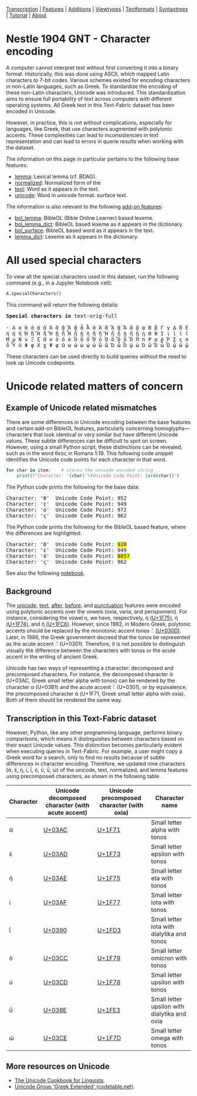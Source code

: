 <a name="start"></a>
<div class="hidden-content"> <a href="transcription.md#start">
Transcription</a> | <a href="features/README.md#start">Features</a> | <a href="additions/README.md#start">Additions</a> | <a href="viewtypes.md#start">Viewtypes</a> | <a href="textformats.md#start">Textformats</a> |  <a href="syntaxtrees.md#start">Syntaxtrees</a> | <a href="tutorial/README.md#start">Tutorial</a> | <a href="about.md#start">About</a>
</div>

# Nestle 1904 GNT - Character encoding

A computer cannot interpret text without first converting it into a binary format. Historically, this was done using ASCII, which mapped Latin characters to 7-bit codes. Various schemes existed for encoding characters in non-Latin languages, such as Greek. To standardize the encoding of these non-Latin characters, Unicode was introduced. This standardization aims to ensure full portability of text across computers with different operating systems. All Greek text in this Text-Fabric dataset has been encoded in Unicode.

However, in practice, this is not without complications, especially for languages, like Greek, that use characters augmented with polytonic accents. These complexities can lead to inconsistencies in text representation and can lead to errors in querie results when working with the dataset.

The information on this page in particular pertains to the following base features:

* [lemma](features/lemma.md#start): Lexical lemma (cf. BDAG).
* [normalized](features/normalized.md#start): Normalized form of the 
* [text](features/text.md#start): Word as it appears in the text.
* [unicode](features/unicode.md#start): Word in unicode format.
surface text.

The information is also relevant to the following [add-on features](additions/README.md#start):

* [bol_lemma](additions/bol_lemma.md#start): BibleOL (Bible Online Learner) based lexeme.
* [bol_lemma_dict](additions/bol_lemma_dict.md#start): BibleOL based lexeme as it appears in the dictionary.
* [bol_surface](additions/bol_surface.md#start): BibleOL based word as it appears in the text.
* [lemma_dict](additions/lemma_dict.md#start): Lexeme as it appears in the dictionary.

# All used special characters

To view all the special characters used in this dataset, run the following command (e.g., in a Jupyter Notebook cell):

```python
A.specialCharacters()
```
This command will return the following details:

<pre>
<b>Special characters in</b> text-orig-full

· Α α ὰ ά ᾴ ἀ Ἀ ἂ ἄ Ἄ ᾄ ἆ Ἆ ἁ Ἁ ἃ Ἃ ἅ Ἅ ᾶ ᾷ ᾳ Β β Γ γ Δ δ Ε ε ὲ έ ἐ Ἐ ἔ Ἔ ἑ Ἑ ἓ Ἓ ἕ Ἕ Ζ ζ Η η ὴ
ή ῄ ἠ Ἠ ἢ Ἢ ἤ Ἤ ᾔ ἦ Ἦ ᾖ ᾐ ἡ ἣ ἥ Ἥ ἧ ᾗ ᾑ ῆ ῇ ῃ Θ θ Ι ι ὶ ί ϊ ῒ ΐ ἰ Ἰ ἴ Ἴ ἶ ἱ Ἱ ἳ ἵ Ἵ ἷ ῖ Κ κ Λ λ 
Μ μ Ν ν Ξ ξ Ο ο ὸ ό ὀ Ὀ ὂ ὄ Ὄ ὁ Ὁ ὃ Ὃ ὅ Ὅ Π π Ρ ρ ῥ Ῥ Σ ς σ Τ τ Υ υ ὺ ύ ϋ ῢ ΰ ὐ ὒ ὔ ὖ ὑ Ὑ ὓ ὕ Ὕ 
ὗ Ὗ ῦ Φ φ Χ χ Ψ ψ Ω ω ὼ ώ ῴ ὠ ὢ ὤ Ὤ ὦ Ὦ ᾠ ὡ Ὡ ὥ Ὥ ὧ Ὧ ᾧ ῶ ῷ ῳ — ’
</pre>

These characters can be used directly to build queries without the need to look up Unicode codepoints.

# Unicode related matters of concern

## Example of Unicode related mismatches 

There are some differences in Unicode encoding between the base features and certain add-on BibleOL features, particularly concerning homoglyphs—characters that look identical or very similar but have different Unicode values. These subtle differences can be difficult to spot on screen. However, using a small Python script, these distinctions can be revealed, such as in the word θεὸς in Romans 1:19. This following code snippet identifies the Unicode code points for each character in that word.

```python
for char in item:    # stores the unicode encoded string
    print(f"Character: '{char}'\tUnicode Code Point: {ord(char)}")
```
The Python code prints the following for the base data:
<pre>
Character: 'θ'	Unicode Code Point: 952
Character: 'ε'	Unicode Code Point: 949
Character: 'ό'	Unicode Code Point: 972
Character: 'ς'	Unicode Code Point: 962
</pre>
The Python code prints the following for the BibleOL based feature, where the differences are highlighted:
<pre>
Character: 'Θ'	Unicode Code Point: <span style="background-color: yellow;">920</span>
Character: 'ε'	Unicode Code Point: 949
Character: 'ό'	Unicode Code Point: <span style="background-color: yellow;">8057</span>
Character: 'ς'	Unicode Code Point: 962
</pre>

See also the following [notebook](https://nbviewer.org/github/tonyjurg/Nestle1904LFT/blob/main/add_features/verify_BOL_against_LFT.ipynb).

## Background

The [unicode](features/unicode.md#start), [text](features/text.md#start), [after](features/after.md#start), [before](features/before.md#start), and [punctuation](features/punctuation.md#start) features were encoded using polytonic accents over the vowels (oxia, varia, and perispomeni). For instance, considering the vowel η, we have, respectively, ή [(U+1F75)](https://www.codetable.net/hex/1f75), ὴ [(U+1F74)](https://www.codetable.net/hex/1f75), and ῆ [(U+1FC6)](https://www.codetable.net/hex/1fc6). However, since 1982, in Modern Greek, polytonic accents should be replaced by the monotonic accent tonos ◌̍  [(U+030D)](https://www.codetable.net/hex/30d). Later, in 1986, the Greek government decreed that the tonos be represented as the acute accent ◌́ (U+0301). Therefore, it is not possible to distinguish visually the difference between the characters with tonos or the acute accent in the writing of ancient Greek. 

Unicode has two ways of representing a character: decomposed  and precomposed characters. For instance, the decomposed character ά (U+03AC, Greek small letter alpha with tonos) can be rendered by the character α (U+03B1) and the acute accent ◌́ (U+0301), or by equivalence, the precomposed character ά (U+1F71, Greek small letter alpha with oxia). Both of them should be rendered the same way. 

## Transcription in this Text-Fabric dataset

However, Python, like any other programming language, performs binary comparisons, which means it distinguishes between characters based on their exact Unicode values. This distinction becomes particularly evident when executing queries in Text-Fabric. For example, a user might copy a Greek word for a search, only to find no results because of subtle differences in character encoding. Therefore, we updated nine characters (ά, έ, ή, ί, ΐ, ό, ύ, ΰ, ώ) of the unicode, text, normalized, and lemma features using precomposed characters, as shown in the following table. 

Character | Unicode decomposed character (with acute accent) | Unicode precomposed character (with oxia) | Character name 
--- | --- | --- | ---
ά | [U+03AC](https://www.codetable.net/hex/3ac) | [U+1F71](https://www.codetable.net/hex/1f71) | Small letter alpha with tonos
έ | [U+03AD](https://www.codetable.net/hex/3ad) | [U+1F73](https://www.codetable.net/hex/1f73) | Small letter epsilon with tonos
ή | [U+03AE](https://www.codetable.net/hex/3ae) | [U+1F75](https://www.codetable.net/hex/1f75) | Small letter eta with tonos
ί | [U+03AF](https://www.codetable.net/hex/3af) | [U+1F77](https://www.codetable.net/hex/1f77) | Small letter iota with tonos
ΐ | [U+0390](https://www.codetable.net/hex/390) | [U+1FD3](https://www.codetable.net/hex/1fd3) | Small letter iota with dialytika and tonos
ό | [U+03CC](https://www.codetable.net/hex/3cc) | [U+1F79](https://www.codetable.net/hex/1f79) | Small letter omicron with tonos
ύ | [U+03CD](https://www.codetable.net/hex/3cd) | [U+1F78](https://www.codetable.net/hex/1f78) | Small letter upsilon with tonos
ΰ | [U+038E](https://www.codetable.net/hex/38e) | [U+1FE3](https://www.codetable.net/hex/1fe3) | Small letter upsilon with dialytika and oxia
ώ | [U+03CE](https://www.codetable.net/hex/3ce) | [U+1F7D](https://www.codetable.net/hex/1f7d) | Small letter omega with tonos

## More resources on Unicode

* [The Unicode Cookbook for Linguists](https://langsci-press.org/catalog/book/176/).
* [Unicode Group 'Greek Extended' (codetable.net)](https://www.codetable.net/Group/greek-extended).

